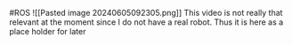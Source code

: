#ROS
![[Pasted image 20240605092305.png]]
This video is not really that relevant at the moment since I do not have a real robot. Thus it is here as a place holder for later

